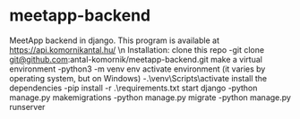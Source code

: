 # meetapp-backend
MeetApp backend in django. This program is available at https://api.komornikantal.hu/
\n
Installation:
clone this repo
-git clone git@github.com:antal-komornik/meetapp-backend.git
make a virtual environment
-python3 -m venv env
activate environment (it varies by operating system, but on Windows)
-.\venv\Scripts\activate
install the dependencies
-pip install -r .\requirements.txt
start django
-python manage.py makemigrations
-python manage.py migrate
-python manage.py runserver

